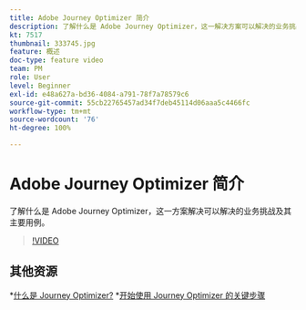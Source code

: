 ```yaml
---
title: Adobe Journey Optimizer 简介
description: 了解什么是 Adobe Journey Optimizer，这一解决方案可以解决的业务挑战及其主要用例。
kt: 7517
thumbnail: 333745.jpg
feature: 概述
doc-type: feature video
team: PM
role: User
level: Beginner
exl-id: e48a627a-bd36-4084-a791-78f7a78579c6
source-git-commit: 55cb22765457ad34f7deb45114d06aaa5c4466fc
workflow-type: tm+mt
source-wordcount: '76'
ht-degree: 100%

---
```


# Adobe Journey Optimizer 简介

了解什么是 Adobe Journey Optimizer，这一方案解决可以解决的业务挑战及其主要用例。

>[!VIDEO](https://video.tv.adobe.com/v/333745?quality=12)

## 其他资源

*[什么是 Journey Optimizer?](https://experienceleague.adobe.com/docs/journey-optimizer/using/get-started/get-started.html?lang=zh-Hans)
*[开始使用 Journey Optimizer 的关键步骤](https://experienceleague.adobe.com/docs/journey-optimizer/using/get-started/quick-start.html?lang=zh-Hans)
